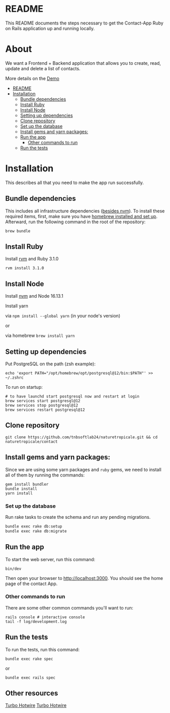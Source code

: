 # README

This README documents the steps necessary to get the Contact-App Ruby on Rails application up and running locally.
# About
We want a Frontend + Backend application that allows you to create, read, update and delete a list of contacts.

More details on the [Demo](https://turbo-contact.herokuapp.com/)


<!-- TOC -->

- [README](#readme)
- [Installation](#installation)
  - [Bundle dependencies](#bundle-dependencies)
  - [Install Ruby](#install-ruby)
  - [Install Node](#install-node)
  - [Setting up dependencies](#setting-up-dependencies)
  - [Clone repository](#clone-repository)
  - [Set up the database](#set-up-the-database)
  - [Install gems and yarn packages:](#install-gems-and-yarn-packages)
  - [Run the app](#run-the-app)
    - [Other commands to run](#other-commands-to-run)
  - [Run the tests](#run-the-tests)

<!-- /TOC -->

# Installation

This describes all that you need to make the app run successfully.

## Bundle dependencies

This includes all infrastructure dependencies ([besides nvm](#install-node)).
To install these required items,
first, make sure you have [homebrew installed and set up](https://brew.sh/).
Afterward, run the following command in the root of the repository:

```
brew bundle
```

## Install Ruby

Install [rvm](https://github.com/rvm/rvm) and Ruby 3.1.0

```
rvm install 3.1.0
```

## Install Node

Install [nvm](https://github.com/nvm-sh/nvm#installing-and-updating) and Node 16.13.1

Install yarn

via `npm install --global yarn` (in your node's version)

or

via homebrew `brew install yarn`

## Setting up dependencies

Put PostgreSQL on the path (zsh example):

```
echo 'export PATH="/opt/homebrew/opt/postgresql@12/bin:$PATH"' >> ~/.zshrc
```

To run on startup:

```
# to have launchd start postgresql now and restart at login
brew services start postgresql@12
brew services stop postgresql@12
brew services restart postgresql@12
```

## Clone repository

```
git clone https://github.com/tnbsoftlab24/naturetropicale.git && cd naturetropicale/contact
```

## Install gems and yarn packages:

Since we are using some yarn packages and `ruby` gems, we need to install all of them by running the commands:

```
gem install bundler
bundle install
yarn install
```
### Set up the database

Run rake tasks to create the schema and run any pending migrations.

```bash
bundle exec rake db:setup
bundle exec rake db:migrate
```
## Run the app

To start the web server, run this command:

```
bin/dev
```

Then open your browser to [http://localhost:3000](http://localhost:3000). You should see the home page of the contact App.

### Other commands to run

There are some other common commands you'll want to run:

```
rails console # interactive console
tail -f log/development.log
```

## Run the tests

To run the tests, run this command:

```
bundle exec rake spec
```

or

```
bundle exec rails spec
```

## Other resources
[Turbo Hotwire](https://turbo.hotwired.dev/)
[Turbo Hotwire](https://hotwired.dev/)
